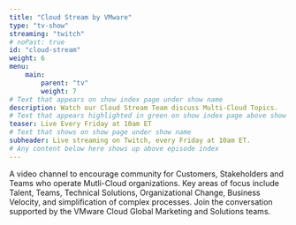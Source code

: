 ```yaml
---
title: "Cloud Stream by VMware"
type: "tv-show"
streaming: "twitch"
# noPast: true
id: "cloud-stream"
weight: 6
menu:
    main:
        parent: "tv"
        weight: 7
# Text that appears on show index page under show name
description: Watch our Cloud Stream Team discuss Multi-Cloud Topics.
# Text that appears highlighted in green on show index page above show name
teaser: Live Every Friday at 10am ET
# Text that shows on show page under show name
subheader: Live streaming on Twitch, every Friday at 10am ET.
# Any content below here shows up above episode index
---
```


A video channel to encourage community for Customers, Stakeholders and Teams who operate Mutli-Cloud organizations. Key areas of focus include Talent, Teams, Technical Solutions, Organizational Change, Business Velocity, and simplification of complex processes. Join the conversation supported by the VMware Cloud Global Marketing and Solutions teams.